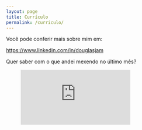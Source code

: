 ```yaml
---
layout: page
title: Currículo
permalink: /curriculo/
---
```


Você pode conferir mais sobre mim em:

https://www.linkedin.com/in/douglasjam

Quer saber com o que andei mexendo no último mês?

<figure>
    <embed src="https://wakatime.com/@douglasjam/41da0637-aa77-4d55-9da2-f613257fa6d6.svg" />
</figure>